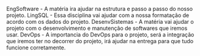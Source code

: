 EngSoftware - A matéria ira ajudar na estrutura e passo a passo do nosso projeto.
LingSQL - Essa disciplina vai ajudar com a nossa formatação de acordo com os dados do projeto.
DesenvSistemas - A matéria vai ajudar o projeto com o desenvolvimento e manutenção de softwares que iremos usar.
DevOps - A importancia do DevOps para o projeto, será a integração que iremos ter no decorrer do projeto, irá ajudar na entrega para que tudo funcione corretamente.
